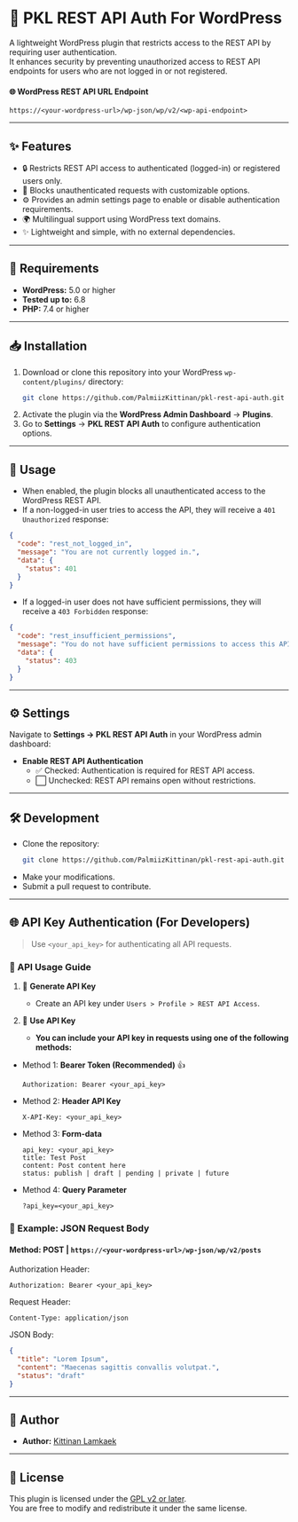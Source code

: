 # 🔐 PKL REST API Auth For WordPress

A lightweight WordPress plugin that restricts access to the REST API by requiring user authentication.  
It enhances security by preventing unauthorized access to REST API endpoints for users who are not logged in or not registered.

#### 🌐 WordPress REST API URL Endpoint
`https://<your-wordpress-url>/wp-json/wp/v2/<wp-api-endpoint>`

---

## ✨ Features

- 🔒 Restricts REST API access to authenticated (logged-in) or registered users only.
- 🚫 Blocks unauthenticated requests with customizable options.
- ⚙️ Provides an admin settings page to enable or disable authentication requirements.
- 🌍 Multilingual support using WordPress text domains.
- ✨ Lightweight and simple, with no external dependencies.

---

## 📝 Requirements

- **WordPress:** 5.0 or higher
- **Tested up to:** 6.8
- **PHP:** 7.4 or higher

---

## 📥 Installation

1. Download or clone this repository into your WordPress `wp-content/plugins/` directory:
   ```bash
   git clone https://github.com/PalmiizKittinan/pkl-rest-api-auth.git
   ```
2. Activate the plugin via the **WordPress Admin Dashboard** → **Plugins**.
3. Go to **Settings** → **PKL REST API Auth** to configure authentication options.

---

## 🚀 Usage

- When enabled, the plugin blocks all unauthenticated access to the WordPress REST API.
- If a non-logged-in user tries to access the API, they will receive a `401 Unauthorized` response:

```json
{
  "code": "rest_not_logged_in",
  "message": "You are not currently logged in.",
  "data": {
    "status": 401
  }
}
```

- If a logged-in user does not have sufficient permissions, they will receive a `403 Forbidden` response:

```json
{
  "code": "rest_insufficient_permissions",
  "message": "You do not have sufficient permissions to access this API.",
  "data": {
    "status": 403
  }
}
```

---

## ⚙️ Settings

Navigate to **Settings → PKL REST API Auth** in your WordPress admin dashboard:

- **Enable REST API Authentication**
    - ✅ Checked: Authentication is required for REST API access.
    - ⬜ Unchecked: REST API remains open without restrictions.

---

## 🛠️ Development

- Clone the repository:
  ```bash
  git clone https://github.com/PalmiizKittinan/pkl-rest-api-auth.git
  ```
- Make your modifications.
- Submit a pull request to contribute.

---

## 🌐 API Key Authentication (For Developers)

> Use `<your_api_key>` for authenticating all API requests.

### 📖 API Usage Guide

1. 🔐 **Generate API Key**
    - Create an API key under `Users > Profile > REST API Access`.

2. 🚀 **Use API Key**
    - **You can include your API key in requests using one of the following methods:**

- Method 1: **Bearer Token (Recommended)** 👍
  ```text
  Authorization: Bearer <your_api_key>
  ```

- Method 2: **Header API Key**
  ```text
  X-API-Key: <your_api_key>
  ```

- Method 3: **Form-data**
  ```text
  api_key: <your_api_key>
  title: Test Post
  content: Post content here
  status: publish | draft | pending | private | future
  ```

- Method 4: **Query Parameter**
  ```text
  ?api_key=<your_api_key>
  ```

### 🎯 Example: JSON Request Body
#### Method: POST | `https://<your-wordpress-url>/wp-json/wp/v2/posts`

Authorization Header:
```text
Authorization: Bearer <your_api_key>
```

Request Header:
```text
Content-Type: application/json
```

JSON Body:
```json
{
  "title": "Lorem Ipsum",
  "content": "Maecenas sagittis convallis volutpat.",
  "status": "draft"
}
```

---

## 👤 Author

- **Author:** [Kittinan Lamkaek](https://github.com/PalmiizKittinan)

---

## 📄 License

This plugin is licensed under the [GPL v2 or later](https://www.gnu.org/licenses/gpl-2.0.html).  
You are free to modify and redistribute it under the same license.
